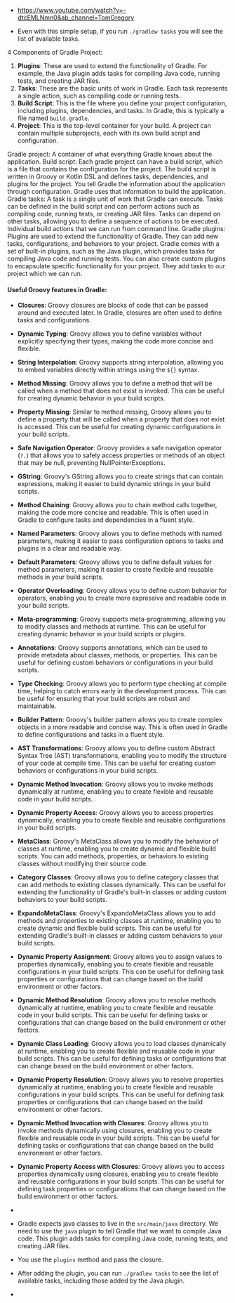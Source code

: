 

- https://www.youtube.com/watch?v=-dtcEMLNmn0&ab_channel=TomGregory

- Even with this simple setup, if you run `./gradlew tasks` you will see the list of available tasks.

4 Components of Gradle Project:
1. **Plugins**: These are used to extend the functionality of Gradle. For example, the Java plugin adds tasks for compiling Java code, running tests, and creating JAR files.
2. **Tasks**: These are the basic units of work in Gradle. Each task represents a single action, such as compiling code or running tests.
3. **Build Script**: This is the file where you define your project configuration, including plugins, dependencies, and tasks. In Gradle, this is typically a file named `build.gradle`.
4. **Project**: This is the top-level container for your build. A project can contain multiple subprojects, each with its own build script and configuration.

[//]: # (5. **Settings File**: This file, typically named `settings.gradle`, is used to define the structure of a multi-project build. It specifies which projects are included in the build and their relationships.)

[//]: # (6. **Dependencies**: These are external libraries or modules that your project needs to function. Gradle allows you to define dependencies in your build script, and it will automatically download and manage them for you.)

[//]: # (7. **Repositories**: These are locations where Gradle can find and download dependencies. You can define repositories in your build script, such as Maven Central or JCenter.)

[//]: # (8. **Configuration**: This is the process of setting up your project, including defining tasks, dependencies, and plugins. Gradle uses a domain-specific language &#40;DSL&#41; based on Groovy or Kotlin to define configurations in the build script.)

[//]: # (9. **Gradle Wrapper**: This is a script that allows you to run Gradle without requiring it to be installed on your system. It ensures that the correct version of Gradle is used for your project, making it easier to share and collaborate with others.)

[//]: # (10. **Gradle Daemon**: This is a background process that runs Gradle builds. It improves build performance by keeping the build environment warm and reusing it for subsequent builds, reducing startup time.)

[//]: # (11. **Gradle Build Cache**: This is a feature that allows Gradle to cache build outputs and reuse them in future builds. It can significantly speed up the build process by avoiding unnecessary work.)

[//]: # (12. **Gradle Build Lifecycle**: This is the sequence of phases that Gradle goes through when executing a build. It includes initialization, configuration, and execution phases, where tasks are executed in a specific order based on their dependencies.)

[//]: # (13. **Gradle Build Scan**: This is a feature that provides insights into your build performance and helps identify bottlenecks. It generates a report with detailed information about the build, including task execution times, dependencies, and more.)

[//]: # (14. **Gradle Build Tooling API**: This is a set of APIs that allows you to interact with Gradle programmatically. It provides a way to build custom tools and integrations with Gradle, enabling advanced use cases and automation.)

[//]: # (15. **Gradle Build Tooling Model**: This is a representation of the build configuration and state in Gradle. It allows you to access information about projects, tasks, dependencies, and more programmatically, enabling advanced tooling and automation scenarios.)

[//]: # (16. **Gradle Build Tooling DSL**: This is the domain-specific language used to define build scripts in Gradle. It provides a concise and expressive way to configure projects, tasks, dependencies, and plugins, making it easier to write and maintain build scripts.)

[//]: # (17. **Gradle Build Tooling Gradle Enterprise**: This is a commercial offering from Gradle that provides advanced features for build performance analysis, collaboration, and insights. It includes features like build scans, distributed caching, and more to enhance the build experience in large teams and complex projects.)

[//]: # (18. **Gradle Build Tooling Gradle Plugin Development**: This is the process of creating custom plugins for Gradle. It allows you to extend Gradle's functionality by defining new tasks, configurations, and behaviors specific to your project's needs.)

[//]: # (19. **Gradle Build Tooling Gradle Plugin Portal**: This is a repository for sharing and discovering Gradle plugins. It allows developers to publish their custom plugins and makes it easy for others to find and use them in their projects.)

[//]: # (20. **Gradle Build Tooling Gradle Wrapper Properties**: This is a file that defines the properties of the Gradle Wrapper, such as the version of Gradle to use and the distribution URL. It ensures that the correct version of Gradle is used for your project, making it easier to share and collaborate with others.)

[//]: # (21. **Gradle Build Tooling Gradle User Guide**: This is the official documentation for Gradle, providing detailed information about its features, configuration options, and best practices. It serves as a comprehensive resource for learning and using Gradle effectively in your projects.)

[//]: # (22. **Gradle Build Tooling Gradle Build File Structure**: This refers to the organization and structure of the build script file, including how tasks, dependencies, and plugins are defined. It follows a specific syntax and conventions to ensure clarity and maintainability in your build configuration.)

[//]: # (23. **Gradle Build Tooling Gradle Build Lifecycle Phases**: This refers to the different stages of a Gradle build, including initialization, configuration, and execution. Each phase has its own set of tasks and actions that are executed in a specific order, allowing for efficient and organized builds.)

[//]: # (24. **Gradle Build Tooling Gradle Build Cache Configuration**: This refers to the settings and options available for configuring the Gradle build cache. It allows you to control how build outputs are cached, shared, and reused across builds, improving performance and reducing unnecessary work.)

[//]: # (25. **Gradle Build Tooling Gradle Build Scan Configuration**: This refers to the settings and options available for configuring build scans in Gradle. It allows you to enable, customize, and analyze build scans, providing insights into build performance, dependencies, and task execution times.)

[//]: # (26. **Gradle Build Tooling Gradle Build Tooling API Usage**: This refers to how the Gradle Build Tooling API can be used to interact with Gradle programmatically. It includes accessing project information, task execution, and build configuration, enabling advanced tooling and automation scenarios.)

[//]: # (27. **Gradle Build Tooling Gradle Build Tooling Model Usage**: This refers to how the Gradle Build Tooling Model can be used to access and manipulate the build configuration and state in Gradle. It allows for programmatic access to projects, tasks, dependencies, and more, enabling advanced tooling and automation scenarios.)

[//]: # (28. **Gradle Build Tooling Gradle Build Tooling DSL Usage**: This refers to how the Gradle Build Tooling DSL can be used to define build scripts and configurations in Gradle. It provides a concise and expressive way to configure projects, tasks, dependencies, and plugins, making it easier to write and maintain build scripts.)

[//]: # (29. **Gradle Build Tooling Gradle Enterprise Features**: This refers to the advanced features provided by Gradle Enterprise, such as build scans, distributed caching, and performance analysis. These features enhance the build experience in large teams and complex projects, providing insights and optimizations for better build performance.)

[//]: # (30. **Gradle Build Tooling Gradle Plugin Development Best Practices**: This refers to the recommended practices for developing custom plugins in Gradle. It includes guidelines for defining tasks, configurations, and behaviors, ensuring that plugins are maintainable, reusable, and compatible with Gradle's ecosystem.)

[//]: # (31. **Gradle Build Tooling Gradle Plugin Portal Usage**: This refers to how the Gradle Plugin Portal can be used to discover, publish, and manage Gradle plugins. It provides a centralized repository for sharing and using plugins, making it easier for developers to find and integrate custom functionality into their projects.)

[//]: # (32. **Gradle Build Tooling Gradle Wrapper Properties Configuration**: This refers to how the Gradle Wrapper properties file can be configured to specify the version of Gradle to use, distribution URL, and other settings. It ensures that the correct version of Gradle is used for your project, making it easier to share and collaborate with others.)

[//]: # (33. **Gradle Build Tooling Gradle User Guide Usage**: This refers to how the Gradle User Guide can be used to learn about Gradle's features, configuration options, and best practices. It serves as a comprehensive resource for understanding and effectively using Gradle in your projects.)

[//]: # (34. **Gradle Build Tooling Gradle Build File Structure Best Practices**: This refers to the recommended practices for organizing and structuring your Gradle build script files. It includes guidelines for defining tasks, dependencies, and plugins in a clear and maintainable way, ensuring that your build configuration is easy to understand and modify.)

[//]: # (35. **Gradle Build Tooling Gradle Build Lifecycle Phases Best Practices**: This refers to the recommended practices for managing the different phases of a Gradle build, including initialization, configuration, and execution. It includes guidelines for defining tasks, dependencies, and behaviors in a way that optimizes build performance and organization.)

[//]: # (36. **Gradle Build Tooling Gradle Build Cache Configuration Best Practices**: This refers to the recommended practices for configuring the Gradle build cache to optimize performance and reduce unnecessary work. It includes guidelines for caching build outputs, sharing caches across builds, and managing cache settings effectively.)

[//]: # (37. **Gradle Build Tooling Gradle Build Scan Configuration Best Practices**: This refers to the recommended practices for configuring build scans in Gradle to gain insights into build performance and identify bottlenecks. It includes guidelines for enabling, customizing, and analyzing build scans effectively.)

[//]: # (38. **Gradle Build Tooling Gradle Build Tooling API Usage Best Practices**: This refers to the recommended practices for using the Gradle Build Tooling API to interact with Gradle programmatically. It includes guidelines for accessing project information, task execution, and build configuration in a way that enhances tooling and automation scenarios.)

[//]: # (39. **Gradle Build Tooling Gradle Build Tooling Model Usage Best Practices**: This refers to the recommended practices for using the Gradle Build Tooling Model to access and manipulate the build configuration and state in Gradle. It includes guidelines for programmatic access to projects, tasks, dependencies, and more, enhancing tooling and automation scenarios.)

[//]: # (40. **Gradle Build Tooling Gradle Build Tooling DSL Usage Best Practices**: This refers to the recommended practices for using the Gradle Build Tooling DSL to define build scripts and configurations in Gradle. It includes guidelines for writing clear, maintainable, and efficient build scripts that leverage Gradle's capabilities effectively.)

[//]: # (41. **Gradle Build Tooling Gradle Enterprise Features Best Practices**: This refers to the recommended practices for leveraging the advanced features provided by Gradle Enterprise, such as build scans, distributed caching, and performance analysis. It includes guidelines for optimizing build performance and collaboration in large teams and complex projects.)

[//]: # (42. **Gradle Build Tooling Gradle Plugin Development Best Practices**: This refers to the recommended practices for developing custom plugins in Gradle. It includes guidelines for defining tasks, configurations, and behaviors that ensure plugins are maintainable, reusable, and compatible with Gradle's ecosystem.)

[//]: # (43. **Gradle Build Tooling Gradle Plugin Portal Usage Best Practices**: This refers to the recommended practices for using the Gradle Plugin Portal to discover, publish, and manage Gradle plugins. It includes guidelines for finding and integrating plugins effectively, as well as best practices for publishing your own plugins to the portal.)

[//]: # (44. **Gradle Build Tooling Gradle Wrapper Properties Configuration Best Practices**: This refers to the recommended practices for configuring the Gradle Wrapper properties file to ensure consistent and reliable builds. It includes guidelines for specifying the correct version of Gradle, distribution URL, and other settings to facilitate collaboration and project sharing.)

[//]: # (45. )


Gradle project: A container of what everything Gradle knows about the application.
Build script: Each gradle project can have a build script, which is a file that contains the configuration for the project. The build script is written in Groovy or Kotlin DSL and defines tasks, dependencies, and plugins for the project. You tell Gradle the information about the application through configuration. Gradle uses that information to build the application.
Gradle tasks: A task is a single unit of work that Gradle can execute. Tasks can be defined in the build script and can perform actions such as compiling code, running tests, or creating JAR files. Tasks can depend on other tasks, allowing you to define a sequence of actions to be executed. Individual build actions that we can run from command line.
Gradle plugins: Plugins are used to extend the functionality of Gradle. They can add new tasks, configurations, and behaviors to your project. Gradle comes with a set of built-in plugins, such as the Java plugin, which provides tasks for compiling Java code and running tests. You can also create custom plugins to encapsulate specific functionality for your project. They add tasks to our project which we can run.

#### Useful Groovy features in Gradle:
- **Closures**: Groovy closures are blocks of code that can be passed around and executed later. In Gradle, closures are often used to define tasks and configurations.
- **Dynamic Typing**: Groovy allows you to define variables without explicitly specifying their types, making the code more concise and flexible.
- **String Interpolation**: Groovy supports string interpolation, allowing you to embed variables directly within strings using the `${}` syntax.
- **Method Missing**: Groovy allows you to define a method that will be called when a method that does not exist is invoked. This can be useful for creating dynamic behavior in your build scripts.
- **Property Missing**: Similar to method missing, Groovy allows you to define a property that will be called when a property that does not exist is accessed. This can be useful for creating dynamic configurations in your build scripts.
- **Safe Navigation Operator**: Groovy provides a safe navigation operator (`?.`) that allows you to safely access properties or methods of an object that may be null, preventing NullPointerExceptions.
- **GString**: Groovy's GString allows you to create strings that can contain expressions, making it easier to build dynamic strings in your build scripts.
- **Method Chaining**: Groovy allows you to chain method calls together, making the code more concise and readable. This is often used in Gradle to configure tasks and dependencies in a fluent style.
- **Named Parameters**: Groovy allows you to define methods with named parameters, making it easier to pass configuration options to tasks and plugins in a clear and readable way.
- **Default Parameters**: Groovy allows you to define default values for method parameters, making it easier to create flexible and reusable methods in your build scripts.
- **Operator Overloading**: Groovy allows you to define custom behavior for operators, enabling you to create more expressive and readable code in your build scripts.
- **Meta-programming**: Groovy supports meta-programming, allowing you to modify classes and methods at runtime. This can be useful for creating dynamic behavior in your build scripts or plugins.
- **Annotations**: Groovy supports annotations, which can be used to provide metadata about classes, methods, or properties. This can be useful for defining custom behaviors or configurations in your build scripts.
- **Type Checking**: Groovy allows you to perform type checking at compile time, helping to catch errors early in the development process. This can be useful for ensuring that your build scripts are robust and maintainable.
- **Builder Pattern**: Groovy's builder pattern allows you to create complex objects in a more readable and concise way. This is often used in Gradle to define configurations and tasks in a fluent style.
- **AST Transformations**: Groovy allows you to define custom Abstract Syntax Tree (AST) transformations, enabling you to modify the structure of your code at compile time. This can be useful for creating custom behaviors or configurations in your build scripts.
- **Dynamic Method Invocation**: Groovy allows you to invoke methods dynamically at runtime, enabling you to create flexible and reusable code in your build scripts.
- **Dynamic Property Access**: Groovy allows you to access properties dynamically, enabling you to create flexible and reusable configurations in your build scripts.
- **MetaClass**: Groovy's MetaClass allows you to modify the behavior of classes at runtime, enabling you to create dynamic and flexible build scripts. You can add methods, properties, or behaviors to existing classes without modifying their source code.
- **Category Classes**: Groovy allows you to define category classes that can add methods to existing classes dynamically. This can be useful for extending the functionality of Gradle's built-in classes or adding custom behaviors to your build scripts.
- **ExpandoMetaClass**: Groovy's ExpandoMetaClass allows you to add methods and properties to existing classes at runtime, enabling you to create dynamic and flexible build scripts. This can be useful for extending Gradle's built-in classes or adding custom behaviors to your build scripts.
- **Dynamic Property Assignment**: Groovy allows you to assign values to properties dynamically, enabling you to create flexible and reusable configurations in your build scripts. This can be useful for defining task properties or configurations that can change based on the build environment or other factors.
- **Dynamic Method Resolution**: Groovy allows you to resolve methods dynamically at runtime, enabling you to create flexible and reusable code in your build scripts. This can be useful for defining tasks or configurations that can change based on the build environment or other factors.
- **Dynamic Class Loading**: Groovy allows you to load classes dynamically at runtime, enabling you to create flexible and reusable code in your build scripts. This can be useful for defining tasks or configurations that can change based on the build environment or other factors.
- **Dynamic Property Resolution**: Groovy allows you to resolve properties dynamically at runtime, enabling you to create flexible and reusable configurations in your build scripts. This can be useful for defining task properties or configurations that can change based on the build environment or other factors.
- **Dynamic Method Invocation with Closures**: Groovy allows you to invoke methods dynamically using closures, enabling you to create flexible and reusable code in your build scripts. This can be useful for defining tasks or configurations that can change based on the build environment or other factors.
- **Dynamic Property Access with Closures**: Groovy allows you to access properties dynamically using closures, enabling you to create flexible and reusable configurations in your build scripts. This can be useful for defining task properties or configurations that can change based on the build environment or other factors.
- 



- Gradle expects java classes to live in the `src/main/java` directory. We need to use the `java` plugin to tell Gradle that we want to compile Java code. This plugin adds tasks for compiling Java code, running tests, and creating JAR files.
- You use the `plugins` method and pass the closure.
- After adding the plugin, you can run `./gradlew tasks` to see the list of available tasks, including those added by the Java plugin.
- 
